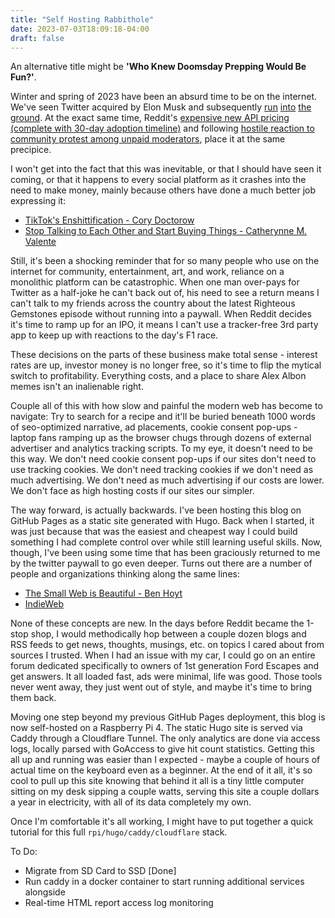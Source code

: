 ```yaml
---
title: "Self Hosting Rabbithole"
date: 2023-07-03T18:09:18-04:00
draft: false
---
```


An alternative title might be **'Who Knew Doomsday Prepping Would Be Fun?'**. 


Winter and spring of 2023 have been an absurd time to be on the internet. We've seen Twitter acquired by Elon Musk and subsequently [run](https://mashable.com/article/twitter-api-elon-musk-developer-issues-apps) [into](https://www.theverge.com/2023/6/30/23779764/twitter-blocks-unregistered-users-account-tweets) [the](https://www.theverge.com/2023/7/1/23781198/twitter-daily-reading-limit-elon-musk-verified-paywall) [ground](https://www.theverge.com/2023/7/3/23783092/twitter-tweetdeck-new-preview-force-legacy-apis). At the exact same time, Reddit's [expensive new API pricing (complete with 30-day adoption timeline)](https://www.theverge.com/2023/6/13/23759180/reddit-protest-private-apollo-christian-selig-subreddit) and following [hostile reaction to community protest among unpaid moderators](https://www.theverge.com/23779477/reddit-protest-blackouts-crushed), place it at the same precipice.

I won't get into the fact that this was inevitable, or that I should have seen it coming, or that it happens to every social platform as it crashes into the need to make money, mainly because others have done a much better job expressing it:
+ [TikTok's Enshittification - Cory Doctorow](https://pluralistic.net/2023/01/21/potemkin-ai/)
+ [Stop Talking to Each Other and Start Buying Things - Catherynne M. Valente](https://catvalente.substack.com/p/stop-talking-to-each-other-and-start)

Still, it's been a shocking reminder that for so many people who use on the internet for community, entertainment, art, and work, reliance on a monolithic platform can be catastrophic. When one man over-pays for Twitter as a half-joke he can't back out of, his need to see a return means I can't talk to my friends across the country about the latest Righteous Gemstones episode without running into a paywall. When Reddit decides it's time to ramp up for an IPO, it means I can't use a tracker-free 3rd party app to keep up with reactions to the day's F1 race.

These decisions on the parts of these business make total sense - interest rates are up, investor money is no longer free, so it's time to flip the mytical switch to profitability. Everything costs, and a place to share Alex Albon memes isn't an inalienable right. 

Couple all of this with how slow and painful the modern web has become to navigate: Try to search for a recipe and it'll be buried beneath 1000 words of seo-optimized narrative, ad placements, cookie consent pop-ups - laptop fans ramping up as the browser chugs through dozens of external advertiser and analytics tracking scripts. To my eye, it doesn't need to be this way. We don't need cookie consent pop-ups if our sites don't need to use tracking cookies. We don't need tracking cookies if we don't need as much advertising. We don't need as much advertising if our costs are lower. We don't face as high hosting costs if our sites our simpler.

The way forward, is actually backwards. I've been hosting this blog on GitHub Pages as a static site generated with Hugo. Back when I started, it was just because that was the easiest and cheapest way I could build something I had complete control over while still learning useful skills. Now, though, I've been using some time that has been graciously returned to me by the twitter paywall to go even deeper. Turns out there are a number of people and organizations thinking along the same lines: 
+ [The Small Web is Beautiful - Ben Hoyt](https://benhoyt.com/writings/the-small-web-is-beautiful/)
+ [IndieWeb](https://indieweb.org)

None of these concepts are new. In the days before Reddit became the 1-stop shop, I would methodically hop between a couple dozen blogs and RSS feeds to get news, thoughts, musings, etc. on topics I cared about from sources I trusted. When I had an issue with my car, I could go on an entire forum dedicated specifically to owners of 1st generation Ford Escapes and get answers. It all loaded fast, ads were minimal, life was good. Those tools never went away, they just went out of style, and maybe it's time to bring them back.

Moving one step beyond my previous GitHub Pages deployment, this blog is now self-hosted on a Raspberry Pi 4. The static Hugo site is served via Caddy through a Cloudflare Tunnel. The only analytics are done via access logs, locally parsed with GoAccess to give hit count statistics. Getting this all up and running was easier than I expected - maybe a couple of hours of actual time on the keyboard even as a beginner.  At the end of it all, it's so cool to pull up this site knowing that behind it all is a tiny little computer sitting on my desk sipping a couple watts, serving this site a couple dollars a year in electricity, with all of its data completely my own. 

Once I'm comfortable it's all working, I might have to put together a quick tutorial for this full `rpi/hugo/caddy/cloudflare` stack.

To Do:
+ Migrate from SD Card to SSD [Done]
+ Run caddy in a docker container to start running additional services alongside
+ Real-time HTML report access log monitoring